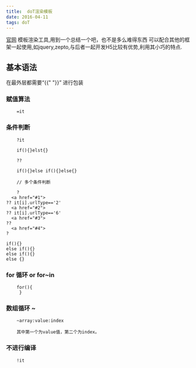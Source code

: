 ```yaml
---
title:  doT渲染模板
date: 2016-04-11
tags: doT
---
```


[官网](http://olado.github.io/doT/index.html)
模板渲染工具,用到一个总结一个吧，也不是多么难得东西
可以配合其他的框架一起使用,如jquery,zepto,与后者一起开发H5比较有优势,利用其小巧的特点.
<!--more-->

## 基本语法

在最外层都需要“{{" "}}” 进行包装

###  赋值算法

		=it 

### 条件判断

		?it 

		if(){}elst{}

		?? 

		if(){}else if(){}else{}

		// 多个条件判断 

		?
      <a href="#1">   
    ?? it[i].urlType=='2'
      <a href="#2">   
    ?? it[i].urlType=='6'
      <a href="#3">   
    ??
      <a href="#4">   
    ?

    if(){}
    else if(){}
    else if(){}
    else {}

### for 循环 or for~in 

		for(){
		 } 
		 
### 数组循环 ~
		
		~array:value:index

		其中第一个为value值，第二个为index。


### 不进行编译

		!it


